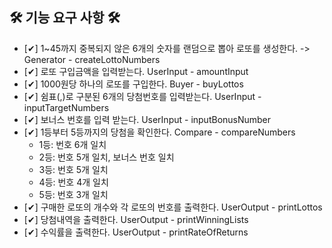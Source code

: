 ## 🛠 기능 요구 사항 🛠
- [✔] 1~45까지 중복되지 않은 6개의 숫자를 랜덤으로 뽑아 로또를 생성한다. -> Generator - createLottoNumbers
- [✔] 로또 구입금액을 입력받는다. UserInput - amountInput  
- [✔] 1000원당 하나의 로또를 구입한다. Buyer - buyLottos 
- [✔] 쉼표(,)로 구분된 6개의 당첨번호를 입력받는다. UserInput - inputTargetNumbers
- [✔] 보너스 번호를 입력 받는다. UserInput - inputBonusNumber
- [✔] 1등부터 5등까지의 당첨을 확인한다. Compare - compareNumbers
  - 1등: 번호 6개 일치
  - 2등: 번호 5개 일치, 보너스 번호 일치
  - 3등: 번호 5개 일치
  - 4등: 번호 4개 일치
  - 5등: 번호 3개 일치
- [✔] 구매한 로또의 개수와 각 로또의 번호를 출력한다. UserOutput - printLottos
- [✔] 당첨내역을 출력한다. UserOutput - printWinningLists
- [✔] 수익률을 출력한다. UserOutput - printRateOfReturns


